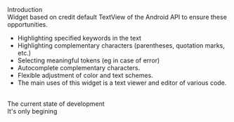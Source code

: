 <div>Introduction</div>
<div>Widget based on credit default TextView of the Android API to ensure these opportunities.</div>
<ul>
	<li>Highlighting specified keywords in the text</li>
	<li>Highlighting complementary characters (parentheses, quotation marks, etc.)</li>
	<li>Selecting meaningful tokens (eg in case of error)</li>
	<li>Autocomplete complementary characters.</li>
	<li>Flexible adjustment of color and text schemes.</li>
	<li>The main uses of this widget is a text viewer and editor of various code.</li>
</ul>
<div>&nbsp;</div>
<div>The current state of development</div>
<div>It&#39;s only begining</div>

